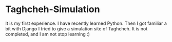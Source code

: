 # Taghcheh-Simulation
It is my first experience.
I have recently learned Python. Then I got familiar a bit with Django
I tried to give a simulation site of Taghcheh.
It is not completed, and I am not stop learning :)

